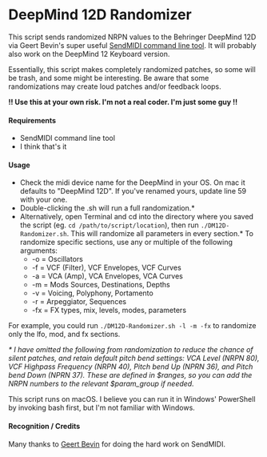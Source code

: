 # DeepMind 12D Randomizer

This script sends randomized NRPN values to the Behringer DeepMind 12D via Geert Bevin's super useful [SendMIDI command line tool](https://github.com/gbevin/SendMIDI). It will probably also work on the DeepMind 12 Keyboard version. 

Essentially, this script makes completely randomized patches, so some will be trash, and some might be interesting. Be aware that some randomizations may create loud patches and/or feedback loops.

**!! Use this at your own risk. I'm not a real coder. I'm just some guy !!**

#### Requirements
- SendMIDI command line tool
- I think that's it

#### Usage
- Check the midi device name for the DeepMind in your OS. On mac it defaults to "DeepMind 12D". If you've renamed yours, update line 59 with your one.
- Double-clicking the .sh will run a full randomization.*
- Alternatively, open Terminal and cd into the directory where you saved the script (eg. `cd /path/to/script/location`), then run `./DM12D-Randomizer.sh`. This will randomize all parameters in every section.* To randomize specific sections, use any or multiple of the following arguments:
  - -o = Oscillators
  - -f = VCF (Filter), VCF Envelopes, VCF Curves
  - -a = VCA (Amp), VCA Envelopes, VCA Curves
  - -m = Mods Sources, Destinations, Depths
  - -v = Voicing, Polyphony, Portamento
  - -r = Arpeggiator, Sequences
  - -fx = FX types, mix, levels, modes, parameters
 
For example, you could run `./DM12D-Randomizer.sh -l -m -fx` to randomize only the lfo, mod, and fx sections.

_* I have omitted the following from randomization to reduce the chance of silent patches, and retain default pitch bend settings: VCA Level (NRPN 80), VCF Highpass Frequency (NRPN 40), Pitch bend Up (NPRN 36), and Pitch bend Down (NPRN 37). These are defined in $ranges, so you can add the NRPN numbers to the relevant $param_group if needed._

This script runs on macOS. I believe you can run it in Windows' PowerShell by invoking bash first, but I'm not familiar with Windows.

#### Recognition / Credits
Many thanks to [Geert Bevin](https://github.com/gbevin) for doing the hard work on SendMIDI.

